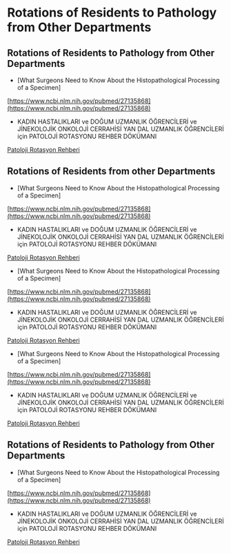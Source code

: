 # Rotations of Residents to Pathology from Other Departments

## Rotations of Residents to Pathology from Other Departments

* \[What Surgeons Need to Know About the Histopathological Processing of a Specimen\]

[https://www.ncbi.nlm.nih.gov/pubmed/27135868](https://www.ncbi.nlm.nih.gov/pubmed/27135868)

* KADIN HASTALIKLARI ve DOĞUM UZMANLIK ÖĞRENCİLERİ ve JİNEKOLOJİK ONKOLOJİ CERRAHİSİ YAN DAL UZMANLIK ÖĞRENCİLERİ için PATOLOJİ ROTASYONU REHBER DÖKÜMANI

[Patoloji Rotasyon Rehberi](https://alpusubutun.files.wordpress.com/2015/06/patoloji-rotasyon-rehberi.pdf)

## Rotations of Residents from other Departments

* \[What Surgeons Need to Know About the Histopathological Processing of a Specimen\]

[https://www.ncbi.nlm.nih.gov/pubmed/27135868](https://www.ncbi.nlm.nih.gov/pubmed/27135868)

* KADIN HASTALIKLARI ve DOĞUM UZMANLIK ÖĞRENCİLERİ ve JİNEKOLOJİK ONKOLOJİ CERRAHİSİ YAN DAL UZMANLIK ÖĞRENCİLERİ için PATOLOJİ ROTASYONU REHBER DÖKÜMANI

[Patoloji Rotasyon Rehberi](https://alpusubutun.files.wordpress.com/2015/06/patoloji-rotasyon-rehberi.pdf)

* \[What Surgeons Need to Know About the Histopathological Processing of a Specimen\]

[https://www.ncbi.nlm.nih.gov/pubmed/27135868](https://www.ncbi.nlm.nih.gov/pubmed/27135868)

* KADIN HASTALIKLARI ve DOĞUM UZMANLIK ÖĞRENCİLERİ ve JİNEKOLOJİK ONKOLOJİ CERRAHİSİ YAN DAL UZMANLIK ÖĞRENCİLERİ için PATOLOJİ ROTASYONU REHBER DÖKÜMANI

[Patoloji Rotasyon Rehberi](https://alpusubutun.files.wordpress.com/2015/06/patoloji-rotasyon-rehberi.pdf)

* \[What Surgeons Need to Know About the Histopathological Processing of a Specimen\]

[https://www.ncbi.nlm.nih.gov/pubmed/27135868](https://www.ncbi.nlm.nih.gov/pubmed/27135868)

* KADIN HASTALIKLARI ve DOĞUM UZMANLIK ÖĞRENCİLERİ ve JİNEKOLOJİK ONKOLOJİ CERRAHİSİ YAN DAL UZMANLIK ÖĞRENCİLERİ için PATOLOJİ ROTASYONU REHBER DÖKÜMANI

[Patoloji Rotasyon Rehberi](https://alpusubutun.files.wordpress.com/2015/06/patoloji-rotasyon-rehberi.pdf)

## Rotations of Residents to Pathology from Other Departments

* \[What Surgeons Need to Know About the Histopathological Processing of a Specimen\]

[https://www.ncbi.nlm.nih.gov/pubmed/27135868](https://www.ncbi.nlm.nih.gov/pubmed/27135868)

* KADIN HASTALIKLARI ve DOĞUM UZMANLIK ÖĞRENCİLERİ ve JİNEKOLOJİK ONKOLOJİ CERRAHİSİ YAN DAL UZMANLIK ÖĞRENCİLERİ için PATOLOJİ ROTASYONU REHBER DÖKÜMANI

[Patoloji Rotasyon Rehberi](https://alpusubutun.files.wordpress.com/2015/06/patoloji-rotasyon-rehberi.pdf)

